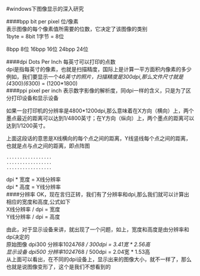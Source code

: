 #windows下图像显示的深入研究

####bpp
bit per pixel 位/像素       
表示图像的每个像素值所需要的位数，它决定了该图像的类别         
1byte = 8bit     1字节 = 8位     

8bpp 8位
16bpp 16位
24bpp 24位

####dpi
Dots Per Inch 每英寸可以打印的点数     
dpi是指每英寸的像素，也就是扫描精度，国际上是计算一平方面积内像素的多少          
例如，我们要显示一个4*6英寸的照片，扫描精度是300dpi,那么文件尺寸就是(4*300)*(6*300) = (1200*1800)                   
####ppi
pixel per inch 表示数字影像的解析度，同dpi一样的含义，只是为了区分打印设备和显示设备          

如果一台打印机的分辨率是4800*1200dpi,那么意味着在X方向（横向）上，两个墨点最近的距离可以达到1/4800英寸；在Y方向（纵向）上，两个墨点的距离可以达到1/1200英寸。

上面这段话的意思是X线横向的每个点之间的距离，Y线竖线每个点之间的距离，      
也就是点与点之间的距离，即点阵图            
```text
.................
.................
.................
```
dpi * 宽度 = X线分辨率          
dpi * 高度 = Y线分辨率          
####分辨率
OK，现在言归正转，我们有了分辨率和dpi,那么我们就可以计算出相应的宽度和高度,公式如下         
X线分辨率 / dpi = 宽度           
Y线分辨率 / dpi = 高度             

由此，对于显示设备来讲，就出现了一个问题，如上，宽度和高度是由分辨率和dpi决定的               
原始图像 dpi300         分辨率1024*768 / 300dpi = 3.41宽 * 2.56高             
显示设备 dpi500        分辨率1024*768 / 500dpi = 2.04宽 * 1.53高        
从上面可以看出，在不同的dpi设备上，显示出来的图像大小，就不一样了，那么也就是说图像变形了，这个是我们不想看到的              



